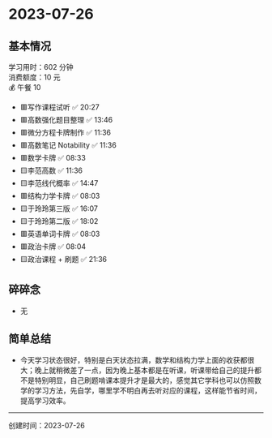 # 2023-07-26

## 基本情况

学习用时：602 分钟  
消费额度：10 元  
💰 午餐 10

-   🟥写作课程试听 ✅ 20:27
-   🟥高数强化题目整理 ✅ 13:46
-   🟥微分方程卡牌制作 ✅ 11:36
-   🟥高数笔记 Notability ✅ 11:36
-   🟥数学卡牌 ✅ 08:33
-   🟨李范高数 ✅ 11:36
-   🟨李范线代概率 ✅ 14:47
-   🟥结构力学卡牌 ✅ 08:03
-   🟨于玲玲第三版 ✅ 16:07
-   🟨于玲玲第二版 ✅ 18:02
-   🟥英语单词卡牌 ✅ 08:03
-   🟥政治卡牌 ✅ 08:04
-   🟨政治课程 + 刷题 ✅ 21:36

## 碎碎念

- 无

## 简单总结

- 今天学习状态很好，特别是白天状态拉满，数学和结构力学上面的收获都很大；晚上就稍微差了一点，因为晚上基本都是在听课，听课带给自己的提升都不是特别明显，自己刷题啃课本提升才是最大的，感觉其它学科也可以仿照数学的学习方法，先自学，哪里学不明白再去听对应的课程，这样能节省时间，提高学习效率。

---

创建时间：2023-07-26